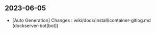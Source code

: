 
## 2023-06-05
 * [Auto Generation] Changes : wiki/docs/install/container-gitlog.md (dockserver-bot[bot])
